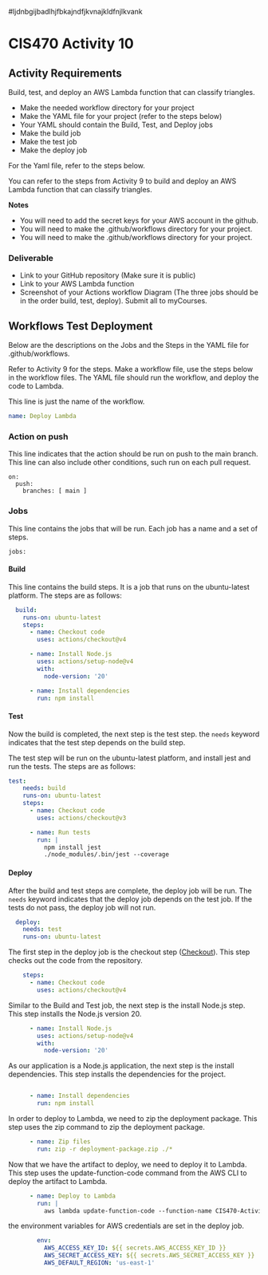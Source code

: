 
#ljdnbgijbadlhjfbkajndfjkvnajkldfnjlkvank
# CIS470 Activity 10

## Activity Requirements

Build, test, and deploy an AWS Lambda function that can classify triangles.

- Make the needed workflow directory for your project
- Make the YAML file for your project (refer to the steps below)
- Your YAML should contain the Build, Test, and Deploy jobs
- Make the build job
- Make the test job
- Make the deploy job

For the Yaml file, refer to the steps below.

You can refer to the steps from Activity 9 to build and deploy an AWS Lambda function that can classify triangles.

**Notes**<br> 
- You will need to add the secret keys for your AWS account in the github. 
- You will need to make the .github/workflows directory for your project.
- You will need to make the .github/workflows directory for your project.

### Deliverable
- Link to your GitHub repository (Make sure it is public)
- Link to your AWS Lambda function
- Screenshot of your Actions workflow Diagram (The three jobs should be in the order build, test, deploy).
Submit all to  myCourses.


## Workflows Test Deployment

Below are the descriptions on the Jobs and the Steps in the YAML file for .github/workflows.

Refer to Activity 9 for the steps. Make a workflow file, use the steps below in the workflow files. The YAML file should run the workflow, and deploy the code to Lambda.

This line is just the name of the workflow.
```yaml
name: Deploy Lambda
```


### Action on push
This line indicates that the action should be run on push to the main branch. This line can also include other conditions, such run on each pull request.

```
on:
  push:
    branches: [ main ]
```
### Jobs
This line contains the jobs that will be run. Each job has a name and a set of steps.

```
jobs:
```

#### Build

This line contains the build steps. It is a job that runs on the ubuntu-latest platform. The steps are as follows:

```yaml
  build:
    runs-on: ubuntu-latest
    steps:
      - name: Checkout code
        uses: actions/checkout@v4

      - name: Install Node.js
        uses: actions/setup-node@v4
        with: 
          node-version: '20'

      - name: Install dependencies
        run: npm install
```

#### Test

Now the build is completed, the next step is the test step.
the ```needs``` keyword indicates that the test step depends on the build step.

The test step will be run on the ubuntu-latest platform, and install jest and run the tests. The steps are as follows:

```yaml
test:
    needs: build
    runs-on: ubuntu-latest
    steps:
      - name: Checkout code
        uses: actions/checkout@v3

      - name: Run tests
        run: |
          npm install jest
          ./node_modules/.bin/jest --coverage
```



#### Deploy

After the build and test steps are complete, the deploy job will be run.
The ```needs``` keyword indicates that the deploy job depends on the test job. If the tests do not pass, the deploy job will not run.


```yaml
  deploy:
    needs: test
    runs-on: ubuntu-latest
```

The first step in the deploy job is the checkout step (<a href="https://github.com/actions/checkout">Checkout</a>). This step checks out the code from the repository. 

```yaml
    steps:
      - name: Checkout code
        uses: actions/checkout@v4
```

Similar to the Build and Test job, the next step is the install Node.js step. This step installs the Node.js version 20.

```yaml
      - name: Install Node.js
        uses: actions/setup-node@v4
        with: 
          node-version: '20'
```

As our application is a Node.js application, the next step is the install dependencies. This step installs the dependencies for the project.

```yaml

      - name: Install dependencies
        run: npm install
```
In order to deploy to Lambda, we need to zip the deployment package. This step uses the zip command to zip the deployment package.

```yaml
      - name: Zip files
        run: zip -r deployment-package.zip ./*
```
Now that we have the artifact to deploy, we need to deploy it to Lambda. This step uses the update-function-code command from the AWS CLI to deploy the artifact to Lambda.

```yaml
      - name: Deploy to Lambda
        run: |
          aws lambda update-function-code --function-name CIS470-Activity-8 --zip-file fileb://deployment-package.zip
```
the environment variables for AWS credentials are set in the deploy job.

```yaml
        env:
          AWS_ACCESS_KEY_ID: ${{ secrets.AWS_ACCESS_KEY_ID }}
          AWS_SECRET_ACCESS_KEY: ${{ secrets.AWS_SECRET_ACCESS_KEY }}
          AWS_DEFAULT_REGION: 'us-east-1'
```
